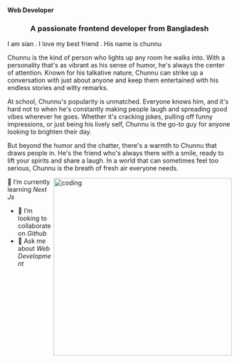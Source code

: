 #### Web Developer






<h3 align="center">A passionate frontend developer from Bangladesh</h3>

<p>I am sian . I love my best friend . His name is chunnu</p>
<p>Chunnu is the kind of person who lights up any room he walks into. With a personality that's as vibrant as his sense of humor, he's always the center of attention. Known for his talkative nature, Chunnu can strike up a conversation with just about anyone and keep them entertained with his endless stories and witty remarks.

At school, Chunnu's popularity is unmatched. Everyone knows him, and it's hard not to when he's constantly making people laugh and spreading good vibes wherever he goes. Whether it's cracking jokes, pulling off funny impressions, or just being his lively self, Chunnu is the go-to guy for anyone looking to brighten their day.

But beyond the humor and the chatter, there's a warmth to Chunnu that draws people in. He's the friend who's always there with a smile, ready to lift your spirits and share a laugh. In a world that can sometimes feel too serious, Chunnu is the breath of fresh air everyone needs.</p>
<img align="right" alt="coding" width="400" src="https://i.ibb.co/JxWBLdn/DSC-0066.jpg">





🌱 I’m currently learning *Next Js*
- 👯 I’m looking to collaborate on *Github*
- 💬 Ask me about *Web Development*






 



